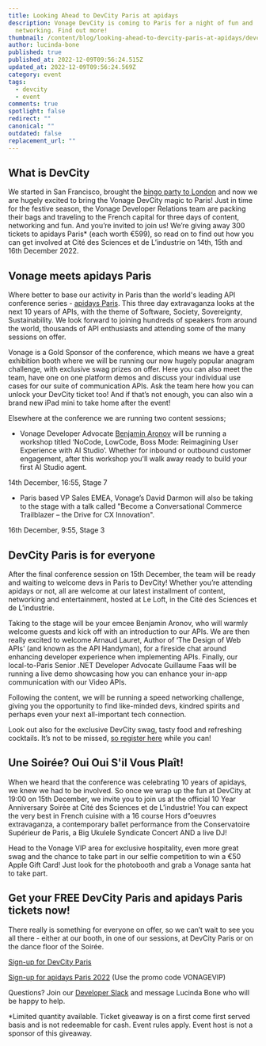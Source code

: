 ```yaml
---
title: Looking Ahead to DevCity Paris at apidays
description: Vonage DevCity is coming to Paris for a night of fun and
  networking. Find out more!
thumbnail: /content/blog/looking-ahead-to-devcity-paris-at-apidays/devcity-paris_apidays.png
author: lucinda-bone
published: true
published_at: 2022-12-09T09:56:24.515Z
updated_at: 2022-12-09T09:56:24.569Z
category: event
tags:
  - devcity
  - event
comments: true
spotlight: false
redirect: ""
canonical: ""
outdated: false
replacement_url: ""
---
```

## What is DevCity

We started in San Francisco, brought the [bingo party to London](https://developer.vonage.com/blog/22/11/08/devcity-came-to-london-and-here-is-what-went-down) and now we are hugely excited to bring the Vonage DevCity magic to Paris! Just in time for the festive season, the Vonage Developer Relations team are packing their bags and traveling to the French capital for three days of content, networking and fun. And you’re invited to join us! We’re giving away 300 tickets to apidays Paris* (each worth €599), so read on to find out how you can get involved at Cité des Sciences et de L’industrie on 14th, 15th and 16th December 2022. 

<youtube id="QrVR8yoFuCU"></youtube>

## Vonage meets apidays Paris

Where better to base our activity in Paris than the world's leading API conference series - [apidays Paris](https://www.apidays.global/paris/). This three day extravaganza looks at the next 10 years of APIs, with the theme of Software, Society, Sovereignty, Sustainability. We look forward to joining hundreds of speakers from around the world, thousands of API enthusiasts and attending some of the many sessions on offer. 

Vonage is a Gold Sponsor of the conference, which means we have a great exhibition booth where we will be running our now hugely popular anagram challenge, with exclusive swag prizes on offer. Here you can also meet the team, have one on one platform demos and discuss your individual use cases for our suite of communication APIs. Ask the team here how you can unlock your DevCity ticket too! And if that’s not enough, you can also win a brand new iPad mini to take home after the event! 

Elsewhere at the conference we are running two content sessions;

* Vonage Developer Advocate [Benjamin Aronov](https://developer.vonage.com/blog/authors/benjamin-aronov) will be running a workshop titled ‘NoCode, LowCode, Boss Mode: Reimagining User Experience with AI Studio’. Whether for inbound or outbound customer engagement, after this workshop you'll walk away ready to build your first AI Studio agent.

14th December, 16:55, Stage 7

* Paris based VP Sales EMEA, Vonage’s David Darmon will also be taking to the stage with a talk called "Become a Conversational Commerce Trailblazer – the Drive for CX Innovation".

16th December, 9:55, Stage 3

## DevCity Paris is for everyone 

After the final conference session on 15th December, the team will be ready and waiting to welcome devs in Paris to DevCity! Whether you’re attending apidays or not, all are welcome at our latest installment of content, networking and entertainment, hosted at Le Loft, in the Cité des Sciences et de L’industrie. 

Taking to the stage will be your emcee Benjamin Aronov, who will warmly welcome guests and kick off with an introduction to our APIs. We are then really excited to welcome Arnaud Lauret, Author of ‘The Design of Web APIs’ (and known as the API Handyman), for a fireside chat around enhancing developer experience when implementing APIs. Finally, our local-to-Paris Senior .NET Developer Advocate Guillaume Faas will be running a live demo showcasing how you can enhance your in-app communication with our Video APIs.

Following the content, we will be running a speed networking challenge, giving you the opportunity to find like-minded devs, kindred spirits and perhaps even your next all-important tech connection. 

Look out also for the exclusive DevCity swag, tasty food and refreshing cocktails. It’s not to be missed, [so register here](https://events.vonage.com/event/dcf6f721-125e-4cf6-ad28-378b694087aa/summary) while you can! 

## Une Soirée? Oui Oui S'il Vous Plaît!

When we heard that the conference was celebrating 10 years of apidays, we knew we had to be involved. So once we wrap up the fun at DevCity at 19:00 on 15th December, we invite you to join us at the official 10 Year Anniversary Soirėe at Cité des Sciences et de L’industrie! You can expect the very best in French cuisine with a 16 course Hors d”oeuvres extravaganza, a contemporary ballet performance from the Conservatoire Supérieur de Paris, a Big Ukulele Syndicate Concert AND a live DJ!  

Head to the Vonage VIP area for exclusive hospitality, even more great swag and the chance to take part in our selfie competition to win a €50 Apple Gift Card! Just look for the photobooth and grab a Vonage santa hat to take part. 

## Get your FREE DevCity Paris and apidays Paris tickets now!

There really is something for everyone on offer, so we can’t wait to see you all there - either at our booth, in one of our sessions, at DevCity Paris or on the dance floor of the Soirée. 

[Sign-up for DevCity Paris](https://events.vonage.com/DevCityParis) 

[Sign-up for apidays Paris 2022](https://hopin.com/events/apidays-paris-2022?utm_source=vonage&utm_campaign=vonage) (Use the promo code VONAGEVIP)

Questions? Join our [Developer Slack](https://developer.vonage.com/community/slack) and message Lucinda Bone who will be happy to help.

\*Limited quantity available. Ticket giveaway is on a first come first served basis and is not redeemable for cash. Event rules apply. Event host is not a sponsor of this giveaway.

